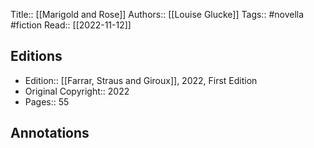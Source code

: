 Title:: [[Marigold and Rose]]
Authors:: [[Louise Glucke]]
Tags:: #novella #fiction 
Read:: [[2022-11-12]]

## Editions
- Edition:: [[Farrar, Straus and Giroux]], 2022, First Edition
- Original Copyright:: 2022
- Pages:: 55

## Annotations

